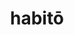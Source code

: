 ---
title: habitō
meaning: to live
ch: one
pos: verb
inf: habitāre
secondppstem: habit
infend: āre
conjugation: first
derivative: uninhabitable
mt: yes
mt1thru4: yes
---